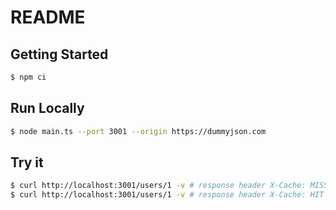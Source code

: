 # README

## Getting Started

```sh
$ npm ci
```

## Run Locally

```sh
$ node main.ts --port 3001 --origin https://dummyjson.com
```

## Try it

```sh
$ curl http://localhost:3001/users/1 -v # response header X-Cache: MISS
$ curl http://localhost:3001/users/1 -v # response header X-Cache: HIT
```
